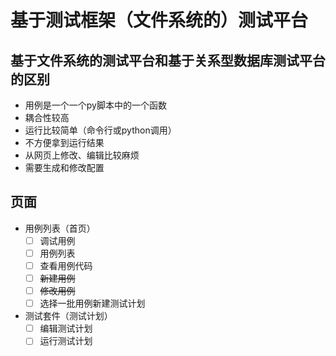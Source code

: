 
# 基于测试框架（文件系统的）测试平台

## 基于文件系统的测试平台和基于关系型数据库测试平台的区别

- 用例是一个一个py脚本中的一个函数
- 耦合性较高
- 运行比较简单（命令行或python调用）
- 不方便拿到运行结果
- 从网页上修改、编辑比较麻烦
- 需要生成和修改配置

## 页面
- 用例列表（首页）
  - [ ] 调试用例
  - [ ] 用例列表
  - [ ] 查看用例代码
  - [ ] ~~新建用例~~
  - [ ] ~~修改用例~~
  - [ ] 选择一批用例新建测试计划
- 测试套件（测试计划）
  - [ ] 编辑测试计划
  - [ ] 运行测试计划